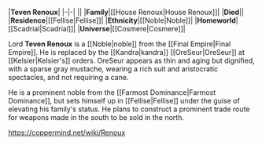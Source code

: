 |**Teven Renoux**|
|-|-|
||
|**Family**|[[House Renoux\|House Renoux]]|
|**Died**||
|**Residence**|[[Fellise\|Fellise]]|
|**Ethnicity**|[[Noble\|Noble]]|
|**Homeworld**|[[Scadrial\|Scadrial]]|
|**Universe**|[[Cosmere\|Cosmere]]|

Lord **Teven Renoux** is a [[Noble\|noble]] from the [[Final Empire\|Final Empire]].
He is replaced by the [[Kandra\|kandra]] [[OreSeur\|OreSeur]] at [[Kelsier\|Kelsier's]] orders. OreSeur appears as thin and aging but dignified, with a sparse gray mustache, wearing a rich suit and aristocratic spectacles, and not requiring a cane.

 
He is a prominent noble from the [[Farmost Dominance\|Farmost Dominance]], but sets himself up in [[Fellise\|Fellise]] under the guise of elevating his family's status. He plans to construct a prominent trade route for weapons made in the south to be sold in the north.



https://coppermind.net/wiki/Renoux